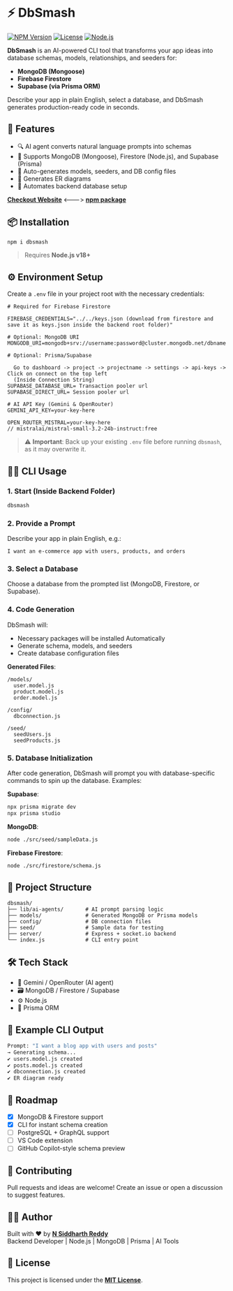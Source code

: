 # ⚡️ DbSmash

[![NPM Version](https://img.shields.io/npm/v/dbsmash)](https://www.npmjs.com/package/dbsmash)
[![License](https://img.shields.io/badge/license-MIT-blue.svg)](https://opensource.org/licenses/MIT)
[![Node.js](https://img.shields.io/badge/Node.js-v18+-green)](https://nodejs.org/)

**DbSmash** is an AI-powered CLI tool that transforms your app ideas into database schemas, models, relationships, and seeders for:

- **MongoDB (Mongoose)**
- **Firebase Firestore**
- **Supabase (via Prisma ORM)**

Describe your app in plain English, select a database, and DbSmash generates production-ready code in seconds.

## 🚀 Features

- 🔍 AI agent converts natural language prompts into schemas
- 🧩 Supports MongoDB (Mongoose), Firestore (Node.js), and Supabase (Prisma)
- 📄 Auto-generates models, seeders, and DB config files
- 🧠 Generates ER diagrams
- 🧪 Automates backend database setup

**[Checkout Website](https://dbsmash.netlify.app/)**  <--->  **[npm package](https://www.npmjs.com/package/dbsmash)**

## 📦 Installation

```bash
npm i dbsmash
```

> Requires **Node.js v18+**

## ⚙️ Environment Setup

Create a `.env` file in your project root with the necessary credentials:

```env
# Required for Firebase Firestore

FIREBASE_CREDENTIALS="../../keys.json (download from firestore and save it as keys.json inside the backend root folder)"

# Optional: MongoDB URI
MONGODB_URI=mongodb+srv://username:password@cluster.mongodb.net/dbname

# Optional: Prisma/Supabase

  Go to dashboard -> project -> projectname -> settings -> api-keys -> Click on connect on the top left
  (Inside Connection String)
SUPABASE_DATABASE_URL= Transaction pooler url
SUPABASE_DIRECT_URL= Session pooler url

# AI API Key (Gemini & OpenRouter)
GEMINI_API_KEY=your-key-here

OPEN_ROUTER_MISTRAL=your-key-here
// mistralai/mistral-small-3.2-24b-instruct:free
```

> ⚠️ **Important**: Back up your existing `.env` file before running `dbsmash`, as it may overwrite it.

## 🧑‍💻 CLI Usage

### 1. Start (Inside Backend Folder)

```bash
dbsmash
```

### 2. Provide a Prompt

Describe your app in plain English, e.g.:

```plaintext
I want an e-commerce app with users, products, and orders
```

### 3. Select a Database

Choose a database from the prompted list (MongoDB, Firestore, or Supabase).

### 4. Code Generation

DbSmash will:
- Necessary packages will be installed Automatically
- Generate schema, models, and seeders
- Create database configuration files

**Generated Files**:

```plaintext
/models/
  user.model.js
  product.model.js
  order.model.js

/config/
  dbconnection.js

/seed/
  seedUsers.js
  seedProducts.js
```

### 5. Database Initialization

After code generation, DbSmash will prompt you with database-specific commands to spin up the database. Examples:

**Supabase**:

```bash
npx prisma migrate dev
npx prisma studio
```

**MongoDB**:

```bash
node ./src/seed/sampleData.js
```

**Firebase Firestore**:

```bash
node ./src/firestore/schema.js
```

## 🧱 Project Structure

```plaintext
dbsmash/
├── lib/ai-agents/       # AI prompt parsing logic
├── models/              # Generated MongoDB or Prisma models
├── config/              # DB connection files
├── seed/                # Sample data for testing
├── server/              # Express + socket.io backend
└── index.js             # CLI entry point
```

## 🛠 Tech Stack

- 🧠 Gemini / OpenRouter (AI agent)
- 🗃 MongoDB / Firestore / Supabase
- ⚙️ Node.js
- 🧰 Prisma ORM

## 🧪 Example CLI Output

```bash
Prompt: "I want a blog app with users and posts"
→ Generating schema...
✔ users.model.js created
✔ posts.model.js created
✔ dbconnection.js created
✔ ER diagram ready
```

## 📌 Roadmap

- [x] MongoDB & Firestore support
- [x] CLI for instant schema creation
- [ ] PostgreSQL + GraphQL support
- [ ] VS Code extension
- [ ] GitHub Copilot-style schema preview

## 🤝 Contributing

Pull requests and ideas are welcome! Create an issue or open a discussion to suggest features.

## 👨‍💻 Author

Built with ❤️ by **[N Siddharth Reddy](mailto:siddharthreddy627@gmail.com)**  
Backend Developer | Node.js | MongoDB | Prisma | AI Tools

## 📄 License

This project is licensed under the **[MIT License](https://opensource.org/licenses/MIT)**.
